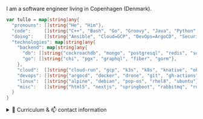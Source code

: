 I am a software engineer living in Copenhagen (Denmark). 

```go
var tullo = map[string]any{
  "pronouns": []string{"He", "Him"},
  "code":     []string{"C++", "Bash", "Go", "Groovy", "Java", "Python", "TypeScript"},
  "doing":    []string{"Ansible", "Cloud=GCP", "DevOps=ArgoCD", "Security=KSOPS,sealed-secrets"},
  "technologies": map[string]any{
    "backend": map[string]any{
      "db": []string{"cockroachdb", "mongo", "postgresql", "redis", "sqlite"},
      "go": []string{"chi", "pgx", "graphql", "fiber", "gorm"},
    },
    "cloud":  []string{"cloud-run", "gcp", "k3s", "k8s", "knative", "okteto", "vercel"},
    "devops": []string{"argocd", "docker", "drone", "git", "gh-actions", "k8s", "sealed-secrets", "terraform"},
    "linux":  []string{"alpine", "debian", "pop-os", "rhel8", "ubuntu"},
    "misc":   []string{"html5", "nextjs", "springboot", "rabbitmq", "rust"},
  }
}
```

<details>
<summary>🔰 Curriculum & 📫 contact information</summary>

### Operations Engineer (2023-2024)
- Automated provisioning of our Jira, Confluence and Crowd clusters using Ansible playbooks.
- Automated security patching of managed ec2 nodes using AWS Systems Manager.
- Automated continuous upgrades and security patching of RHEL servers (Redhat Linux).
- Set up Elastic APM for observability targeting our Jira and Confluence nodes.
- Wrote Go (golang) programs that supported projects migrating their Zephyr testing data to Xray for Jira.
- Helped customers recover from ransomware attacks and get their stack running again.
- Onboarded SSO via ADFS for Jira via Statens IT.
- Wrote Groovy scripts that:
  - Repaired Jira issue links of +10'000 issues using ScriptRunner for Jira.
  - Calculated project risk using input parameters on issue creation or modification.
- Wrote Python scripts for:
  - Resetting passwords of all Jira users using the Jira REST API.
  - Modifying usernames of all Jira users using the Jira REST API.
  - Updating the storage class of AWS S3 objects using AWS CloudShell.
- Implemented automatic restart of Jira cluster nodes using cron scheduled bash script.
- Renewed licenses for Jira and Jira apps. Upgraded apps/plugins.
- Renewed licenses for Confluence and Confluence apps. Upgraded apps/plugins.
 
### Test Automation (2023)
- Focus is on automating testing effort using Cuccumber/Gherking
- Exploratory testing, analysis, bug reporting

### DevOps Engineer (2021)

Responsibilities:
- Automation (orchestrate systems provisioning, processes with Ansible)
- Keep the lights on (day-to-day administration)
- Support developers

### Java and Alfresco Contractor (2014–2019)

Freelance software development and consulting with focus on current technology stacks.

### Business Owner (2015-2016)

Distributed exclusive high quality champagne (HATT et SÖNER) and premium vodka (Virtuous Vodka) in the greater Copenhagen area.

### Senior Alfresco Developer (2011-2013)

Worked with Alfresco - an open source Java based Enterprise Content Management product.

### Freelance IT Consultant (2006-2013)

Freelance agile software development consulting focusing on the Java EE 5 platform and Java EE 5 servers including more lightweight frameworks
such as Spring and Hibernate. Helping create better, higher quality software faster.

### Software Engineer (2010-2011)

Customization of a Java-based POS system (Java POS) to Danish conditions.

Development of a centrally controlled marketing system for publishment of current offers to the POS systems displays via push functionality.

Integration of a wireless self-scanning solution and peripherals addressable via the Java POS API.

### IT-Consultant, Project Department (2008-2010)

Porting of existing system integrations to Apache Camel (an open source integration framework), as well as development of new integrations.

### System Developer (2008)

Design of a system-to-system interface (XML schemas and WSDL files) that described the web service operations which finance, portal and other stakeholders may use to interact with the electronic registration (e-TL) engine.

### Developer (2007)

Webservice orchestrations implementing business rules in a big SOA based project setup.

### Developer (2007)

Development of new features for a new web based management system.

### Developer (2006-2007)

Development of core components of a software solution that 120+ banks were using with sales of pension plans in mind.

### Developer (2006)

Localization of Tele2 front- and backend to French conditions. Adaptating the existing code base against external interfaces such as the French version of RKI (customer rating).

### CTO, Partner (2002-2005)

Development of concept, design and programming of an eCommerce platform that formed the base for the company that I founded and ran together with my business partner.

### Developer (2001)

Realisation of planned new features in the company's product - Caput Community System.

---

## Contact details

- <a href="tel:+4553800816">+45 53800816</a>
- [![Mail](https://img.shields.io/badge/ProtonMail-8B89CC?style=for-the-badge&logo=protonmail&logoColor=white)](mailto:tullo@proton.me)
- [![LinkedIn](https://img.shields.io/badge/linkedin%20-%230077B5.svg?&style=for-the-badge&logo=linkedin&logoColor=white)](https://www.linkedin.com/in/amstutzit/)
- Copenhagen, Denmark

</details>
